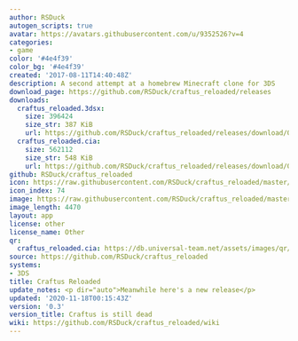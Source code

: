 ```yaml
---
author: RSDuck
autogen_scripts: true
avatar: https://avatars.githubusercontent.com/u/9352526?v=4
categories:
- game
color: '#4e4f39'
color_bg: '#4e4f39'
created: '2017-08-11T14:40:48Z'
description: A second attempt at a homebrew Minecraft clone for 3DS
download_page: https://github.com/RSDuck/craftus_reloaded/releases
downloads:
  craftus_reloaded.3dsx:
    size: 396424
    size_str: 387 KiB
    url: https://github.com/RSDuck/craftus_reloaded/releases/download/0.3/craftus_reloaded.3dsx
  craftus_reloaded.cia:
    size: 562112
    size_str: 548 KiB
    url: https://github.com/RSDuck/craftus_reloaded/releases/download/0.3/craftus_reloaded.cia
github: RSDuck/craftus_reloaded
icon: https://raw.githubusercontent.com/RSDuck/craftus_reloaded/master/icon/craftusreloaded.png
icon_index: 74
image: https://raw.githubusercontent.com/RSDuck/craftus_reloaded/master/icon/craftusreloaded.png
image_length: 4470
layout: app
license: other
license_name: Other
qr:
  craftus_reloaded.cia: https://db.universal-team.net/assets/images/qr/craftus_reloaded-cia.png
source: https://github.com/RSDuck/craftus_reloaded
systems:
- 3DS
title: Craftus Reloaded
update_notes: <p dir="auto">Meanwhile here's a new release</p>
updated: '2020-11-18T00:15:43Z'
version: '0.3'
version_title: Craftus is still dead
wiki: https://github.com/RSDuck/craftus_reloaded/wiki
---
```

